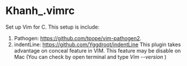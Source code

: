 # Khanh_.vimrc
Set up Vim for C. This setup is include:

1. Pathogen: https://github.com/tpope/vim-pathogen2.
2. indentLine: https://github.com/Yggdroot/indentLine
   This plugin takes advantage on conceal feature in VIM. This feature may be disable on Mac (You can check by open terminal and type *Vim --version* ) 
